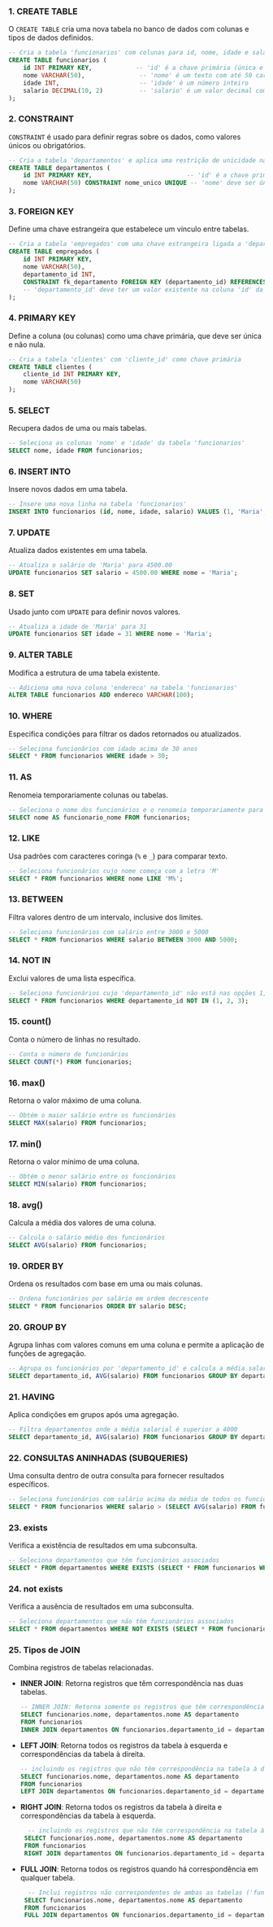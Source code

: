 ### 1. **CREATE TABLE**
   O `CREATE TABLE` cria uma nova tabela no banco de dados com colunas e tipos de dados definidos.

   ```sql
   -- Cria a tabela 'funcionarios' com colunas para id, nome, idade e salário
   CREATE TABLE funcionarios (
       id INT PRIMARY KEY,            -- 'id' é a chave primária (única e não nula)
       nome VARCHAR(50),               -- 'nome' é um texto com até 50 caracteres
       idade INT,                      -- 'idade' é um número inteiro
       salario DECIMAL(10, 2)          -- 'salario' é um valor decimal com 10 dígitos, sendo 2 após a vírgula
   );
   ```

### 2. **CONSTRAINT**
   `CONSTRAINT` é usado para definir regras sobre os dados, como valores únicos ou obrigatórios.

   ```sql
   -- Cria a tabela 'departamentos' e aplica uma restrição de unicidade na coluna 'nome'
   CREATE TABLE departamentos (
       id INT PRIMARY KEY,                          -- 'id' é a chave primária
       nome VARCHAR(50) CONSTRAINT nome_unico UNIQUE -- 'nome' deve ser único em cada linha
   );
   ```

### 3. **FOREIGN KEY**
   Define uma chave estrangeira que estabelece um vínculo entre tabelas.

   ```sql
   -- Cria a tabela 'empregados' com uma chave estrangeira ligada a 'departamentos'
   CREATE TABLE empregados (
       id INT PRIMARY KEY,
       nome VARCHAR(50),
       departamento_id INT,
       CONSTRAINT fk_departamento FOREIGN KEY (departamento_id) REFERENCES departamentos(id)
       -- 'departamento_id' deve ter um valor existente na coluna 'id' da tabela 'departamentos'
   );
   ```

### 4. **PRIMARY KEY**
   Define a coluna (ou colunas) como uma chave primária, que deve ser única e não nula.

   ```sql
   -- Cria a tabela 'clientes' com 'cliente_id' como chave primária
   CREATE TABLE clientes (
       cliente_id INT PRIMARY KEY,
       nome VARCHAR(50)
   );
   ```

### 5. **SELECT**
   Recupera dados de uma ou mais tabelas.

   ```sql
   -- Seleciona as colunas 'nome' e 'idade' da tabela 'funcionarios'
   SELECT nome, idade FROM funcionarios;
   ```

### 6. **INSERT INTO**
   Insere novos dados em uma tabela.

   ```sql
   -- Insere uma nova linha na tabela 'funcionarios'
   INSERT INTO funcionarios (id, nome, idade, salario) VALUES (1, 'Maria', 30, 4000.00);
   ```

### 7. **UPDATE**
   Atualiza dados existentes em uma tabela.

   ```sql
   -- Atualiza o salário de 'Maria' para 4500.00
   UPDATE funcionarios SET salario = 4500.00 WHERE nome = 'Maria';
   ```

### 8. **SET**
   Usado junto com `UPDATE` para definir novos valores.

   ```sql
   -- Atualiza a idade de 'Maria' para 31
   UPDATE funcionarios SET idade = 31 WHERE nome = 'Maria';
   ```

### 9. **ALTER TABLE**
   Modifica a estrutura de uma tabela existente.

   ```sql
   -- Adiciona uma nova coluna 'endereco' na tabela 'funcionarios'
   ALTER TABLE funcionarios ADD endereco VARCHAR(100);
   ```

### 10. **WHERE**
   Especifica condições para filtrar os dados retornados ou atualizados.

   ```sql
   -- Seleciona funcionários com idade acima de 30 anos
   SELECT * FROM funcionarios WHERE idade > 30;
   ```

### 11. **AS**
   Renomeia temporariamente colunas ou tabelas.

   ```sql
   -- Seleciona o nome dos funcionários e o renomeia temporariamente para 'funcionario_nome'
   SELECT nome AS funcionario_nome FROM funcionarios;
   ```

### 12. **LIKE**
   Usa padrões com caracteres coringa (`%` e `_`) para comparar texto.

   ```sql
   -- Seleciona funcionários cujo nome começa com a letra 'M'
   SELECT * FROM funcionarios WHERE nome LIKE 'M%';
   ```

### 13. **BETWEEN**
   Filtra valores dentro de um intervalo, inclusive dos limites.

   ```sql
   -- Seleciona funcionários com salário entre 3000 e 5000
   SELECT * FROM funcionarios WHERE salario BETWEEN 3000 AND 5000;
   ```

### 14. **NOT IN**
   Exclui valores de uma lista específica.

   ```sql
   -- Seleciona funcionários cujo 'departamento_id' não está nas opções 1, 2 ou 3
   SELECT * FROM funcionarios WHERE departamento_id NOT IN (1, 2, 3);
   ```

### 15. **count()**
   Conta o número de linhas no resultado.

   ```sql
   -- Conta o número de funcionários
   SELECT COUNT(*) FROM funcionarios;
   ```

### 16. **max()**
   Retorna o valor máximo de uma coluna.

   ```sql
   -- Obtém o maior salário entre os funcionários
   SELECT MAX(salario) FROM funcionarios;
   ```

### 17. **min()**
   Retorna o valor mínimo de uma coluna.

   ```sql
   -- Obtém o menor salário entre os funcionários
   SELECT MIN(salario) FROM funcionarios;
   ```

### 18. **avg()**
   Calcula a média dos valores de uma coluna.

   ```sql
   -- Calcula o salário médio dos funcionários
   SELECT AVG(salario) FROM funcionarios;
   ```

### 19. **ORDER BY**
   Ordena os resultados com base em uma ou mais colunas.

   ```sql
   -- Ordena funcionários por salário em ordem decrescente
   SELECT * FROM funcionarios ORDER BY salario DESC;
   ```

### 20. **GROUP BY**
   Agrupa linhas com valores comuns em uma coluna e permite a aplicação de funções de agregação.

   ```sql
   -- Agrupa os funcionários por 'departamento_id' e calcula a média salarial de cada departamento
   SELECT departamento_id, AVG(salario) FROM funcionarios GROUP BY departamento_id;
   ```

### 21. **HAVING**
   Aplica condições em grupos após uma agregação.

   ```sql
   -- Filtra departamentos onde a média salarial é superior a 4000
   SELECT departamento_id, AVG(salario) FROM funcionarios GROUP BY departamento_id HAVING AVG(salario) > 4000;
   ```

### 22. **CONSULTAS ANINHADAS (SUBQUERIES)**
   Uma consulta dentro de outra consulta para fornecer resultados específicos.

   ```sql
   -- Seleciona funcionários com salário acima da média de todos os funcionários
   SELECT * FROM funcionarios WHERE salario > (SELECT AVG(salario) FROM funcionarios);
   ```

### 23. **exists**
   Verifica a existência de resultados em uma subconsulta.

   ```sql
   -- Seleciona departamentos que têm funcionários associados
   SELECT * FROM departamentos WHERE EXISTS (SELECT * FROM funcionarios WHERE departamento_id = departamentos.id);
   ```

### 24. **not exists**
   Verifica a ausência de resultados em uma subconsulta.

   ```sql
   -- Seleciona departamentos que não têm funcionários associados
   SELECT * FROM departamentos WHERE NOT EXISTS (SELECT * FROM funcionarios WHERE departamento_id = departamentos.id);
   ```

### 25. **Tipos de JOIN**
   Combina registros de tabelas relacionadas.

   - **INNER JOIN**: Retorna registros que têm correspondência nas duas tabelas.

     ```sql
     -- INNER JOIN: Retorna somente os registros que têm correspondência nas duas tabelas ('funcionarios' e 'departamentos')
     SELECT funcionarios.nome, departamentos.nome AS departamento
     FROM funcionarios
     INNER JOIN departamentos ON funcionarios.departamento_id = departamentos.id;
     ```

   - **LEFT JOIN**: Retorna todos os registros da tabela à esquerda e correspondências da tabela à direita.

      ```sql
      -- incluindo os registros que não têm correspondência na tabela à direita ('departamentos').
      SELECT funcionarios.nome, departamentos.nome AS departamento
      FROM funcionarios
      LEFT JOIN departamentos ON funcionarios.departamento_id = departamentos.id;
      ```

   - **RIGHT JOIN**: Retorna todos os registros da tabela à direita e correspondências da tabela à esquerda.

     ```sql
       -- incluindo os registros que não têm correspondência na tabela à esquerda ('funcionarios').
      SELECT funcionarios.nome, departamentos.nome AS departamento
      FROM funcionarios
      RIGHT JOIN departamentos ON funcionarios.departamento_id = departamentos.id;
     ```

   - **FULL JOIN**: Retorna todos os registros quando há correspondência em qualquer tabela.

     ```sql
       -- Inclui registros não correspondentes de ambas as tabelas ('funcionarios' e 'departamentos').
      SELECT funcionarios.nome, departamentos.nome AS departamento
      FROM funcionarios
      FULL JOIN departamentos ON funcionarios.departamento_id = departamentos.id;
     ```
